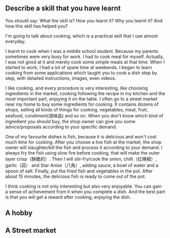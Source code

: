 ## Describe a skill that you have learnt
You should say:
What the skill is?
How you learnt it?
Why you learnt it?
And how this skill has helped you?

I'm going to talk about cooking, which is a practical skill that I use almost everyday.

I learnt to cook when I was a middle school student. Because my parents sometimes were very busy for work. I had to cook meal for myself. Actually, I was not good at it and merely cook some simple meals at that time. When I started to work, I had a lot of spare time at weekends. I began to learn cooking from some applications which taught you to cook a dish step by step, with detailed instructions, images, even videos.

I like cooking, and every procedure is very interesting, like choosing ingredients in the market, cooking following the recipe in my kitchen and the most important part, enjoying it on the table. I often go to a street market near my home to buy some ingredients for cooking. It contains dozens of shops, selling all kinds of things for cooking, vegetables, meat, fruit, seafood, condiment(调味品) and so on. When you don't know which kind of ingredient you should buy, the shop owner can give you some advice/proposals according to your specific demand.

One of my favourite dishes is fish, because it is delicious and won't cost much time for cooking. After you choose a live fish at the market, the shop owner will slaughter/kill the fish and process it according to your demand. I always fry the fish using slow fire before cooking, that will make the outer layer crisp（酥脆的）. Then I will stir-fry/cook the onion, chilli（红辣椒）, garlic（蒜） and Star Anise（八角）, adding sauce, a bowl of water and a spoon of salt. Finally, put the fried fish and vegetables in the pot. After about 15 minutes, the delicious fish is ready to come out of the pot.

I think cooking is not only interesting but also very enjoyable. You can gain a sense of achievement from it when you complete a dish. And the best part is that you will get a reward after cooking, enjoying the dish.



## A hobby
## A Street market